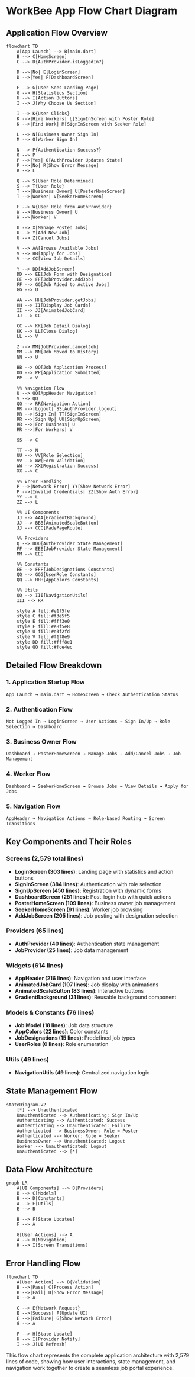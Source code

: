 # WorkBee App Flow Chart Diagram

## Application Flow Overview

```mermaid
flowchart TD
    A[App Launch] --> B[main.dart]
    B --> C[HomeScreen]
    C --> D{AuthProvider.isLoggedIn?}
    
    D -->|No| E[LoginScreen]
    D -->|Yes| F[DashboardScreen]
    
    E --> G[User Sees Landing Page]
    G --> H[Statistics Section]
    H --> I[Action Buttons]
    I --> J[Why Choose Us Section]
    
    I --> K{User Clicks}
    K -->|Hire Workers| L[SignInScreen with Poster Role]
    K -->|Find Work| M[SignInScreen with Seeker Role]
    
    L --> N[Business Owner Sign In]
    M --> O[Worker Sign In]
    
    N --> P{Authentication Success?}
    O --> P
    P -->|Yes| Q[AuthProvider Updates State]
    P -->|No| R[Show Error Message]
    R --> L
    
    Q --> S[User Role Determined]
    S --> T{User Role}
    T -->|Business Owner| U[PosterHomeScreen]
    T -->|Worker| V[SeekerHomeScreen]
    
    F --> W{User Role from AuthProvider}
    W -->|Business Owner| U
    W -->|Worker| V
    
    U --> X[Manage Posted Jobs]
    U --> Y[Add New Job]
    U --> Z[Cancel Jobs]
    
    V --> AA[Browse Available Jobs]
    V --> BB[Apply for Jobs]
    V --> CC[View Job Details]
    
    Y --> DD[AddJobScreen]
    DD --> EE[Job Form with Designation]
    EE --> FF[JobProvider.addJob]
    FF --> GG[Job Added to Active Jobs]
    GG --> U
    
    AA --> HH[JobProvider.getJobs]
    HH --> II[Display Job Cards]
    II --> JJ[AnimatedJobCard]
    JJ --> CC
    
    CC --> KK[Job Detail Dialog]
    KK --> LL[Close Dialog]
    LL --> V
    
    Z --> MM[JobProvider.cancelJob]
    MM --> NN[Job Moved to History]
    NN --> U
    
    BB --> OO[Job Application Process]
    OO --> PP[Application Submitted]
    PP --> V
    
    %% Navigation Flow
    U --> QQ[AppHeader Navigation]
    V --> QQ
    QQ --> RR{Navigation Action}
    RR -->|Logout| SS[AuthProvider.logout]
    RR -->|Sign In| TT[SignInScreen]
    RR -->|Sign Up| UU[SignUpScreen]
    RR -->|For Business| U
    RR -->|For Workers| V
    
    SS --> C
    
    TT --> N
    UU --> VV[Role Selection]
    VV --> WW[Form Validation]
    WW --> XX[Registration Success]
    XX --> C
    
    %% Error Handling
    P -->|Network Error| YY[Show Network Error]
    P -->|Invalid Credentials| ZZ[Show Auth Error]
    YY --> L
    ZZ --> L
    
    %% UI Components
    JJ --> AAA[GradientBackground]
    JJ --> BBB[AnimatedScaleButton]
    JJ --> CCC[FadePageRoute]
    
    %% Providers
    Q --> DDD[AuthProvider State Management]
    FF --> EEE[JobProvider State Management]
    MM --> EEE
    
    %% Constants
    EE --> FFF[JobDesignations Constants]
    QQ --> GGG[UserRole Constants]
    QQ --> HHH[AppColors Constants]
    
    %% Utils
    QQ --> III[NavigationUtils]
    III --> RR
    
    style A fill:#e1f5fe
    style C fill:#f3e5f5
    style E fill:#fff3e0
    style F fill:#e8f5e8
    style U fill:#e3f2fd
    style V fill:#f1f8e9
    style DD fill:#fff8e1
    style QQ fill:#fce4ec
```

## Detailed Flow Breakdown

### 1. Application Startup Flow
```
App Launch → main.dart → HomeScreen → Check Authentication Status
```

### 2. Authentication Flow
```
Not Logged In → LoginScreen → User Actions → Sign In/Up → Role Selection → Dashboard
```

### 3. Business Owner Flow
```
Dashboard → PosterHomeScreen → Manage Jobs → Add/Cancel Jobs → Job Management
```

### 4. Worker Flow
```
Dashboard → SeekerHomeScreen → Browse Jobs → View Details → Apply for Jobs
```

### 5. Navigation Flow
```
AppHeader → Navigation Actions → Role-based Routing → Screen Transitions
```

## Key Components and Their Roles

### Screens (2,579 total lines)
- **LoginScreen (303 lines)**: Landing page with statistics and action buttons
- **SignInScreen (384 lines)**: Authentication with role selection
- **SignUpScreen (450 lines)**: Registration with dynamic forms
- **DashboardScreen (251 lines)**: Post-login hub with quick actions
- **PosterHomeScreen (109 lines)**: Business owner job management
- **SeekerHomeScreen (91 lines)**: Worker job browsing
- **AddJobScreen (205 lines)**: Job posting with designation selection

### Providers (65 lines)
- **AuthProvider (40 lines)**: Authentication state management
- **JobProvider (25 lines)**: Job data management

### Widgets (614 lines)
- **AppHeader (216 lines)**: Navigation and user interface
- **AnimatedJobCard (107 lines)**: Job display with animations
- **AnimatedScaleButton (83 lines)**: Interactive buttons
- **GradientBackground (31 lines)**: Reusable background component

### Models & Constants (76 lines)
- **Job Model (18 lines)**: Job data structure
- **AppColors (22 lines)**: Color constants
- **JobDesignations (15 lines)**: Predefined job types
- **UserRoles (0 lines)**: Role enumeration

### Utils (49 lines)
- **NavigationUtils (49 lines)**: Centralized navigation logic

## State Management Flow

```mermaid
stateDiagram-v2
    [*] --> Unauthenticated
    Unauthenticated --> Authenticating: Sign In/Up
    Authenticating --> Authenticated: Success
    Authenticating --> Unauthenticated: Failure
    Authenticated --> BusinessOwner: Role = Poster
    Authenticated --> Worker: Role = Seeker
    BusinessOwner --> Unauthenticated: Logout
    Worker --> Unauthenticated: Logout
    Unauthenticated --> [*]
```

## Data Flow Architecture

```mermaid
graph LR
    A[UI Components] --> B[Providers]
    B --> C[Models]
    B --> D[Constants]
    A --> E[Utils]
    E --> B
    
    B --> F[State Updates]
    F --> A
    
    G[User Actions] --> A
    A --> H[Navigation]
    H --> I[Screen Transitions]
```

## Error Handling Flow

```mermaid
flowchart TD
    A[User Action] --> B{Validation}
    B -->|Pass| C[Process Action]
    B -->|Fail| D[Show Error Message]
    D --> A
    
    C --> E{Network Request}
    E -->|Success| F[Update UI]
    E -->|Failure| G[Show Network Error]
    G --> A
    
    F --> H[State Update]
    H --> I[Provider Notify]
    I --> J[UI Refresh]
```

This flow chart represents the complete application architecture with 2,579 lines of code, showing how user interactions, state management, and navigation work together to create a seamless job portal experience. 